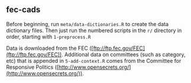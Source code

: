 ## fec-cads
Before beginning, run `meta/data-dictionaries.R` to create the data dictionary files. Then just run the numbered scripts in the `r/` directory in order, starting with `1-preprocess.R`

Data is downloaded from the FEC ([ftp://ftp.fec.gov/FEC](ftp://ftp.fec.gov/FEC)). Additional data on committees (such as category, etc) that is appended in `5-add-context.R` comes from the Committee for Responsive Politics ([http://www.opensecrets.org/](http://www.opensecrets.org/)).
